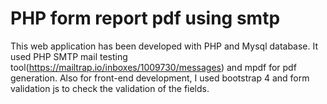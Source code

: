 # PHP form report pdf using smtp
This web application has been developed with PHP and Mysql database.
It used PHP SMTP mail testing tool(https://mailtrap.io/inboxes/1009730/messages) and mpdf for pdf generation.
Also for front-end development, I used bootstrap 4 and form validation js to check the validation of the fields.

 

